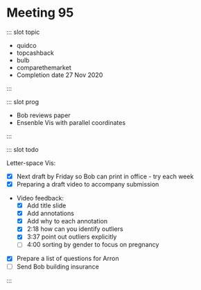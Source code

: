 # Meeting 95

<Meeting index="95" members="Bob, Elif, Mohammed, Wang" date="9 Nov 2020 11:00" nextDate="16 Nov 2020 11:00">

::: slot topic

- quidco
- topcashback
- bulb
- comparethemarket
- Completion date 27 Nov 2020

:::

::: slot prog

- Bob reviews paper
- Ensenble Vis with parallel coordinates

:::

::: slot todo

Letter-space Vis:

- [x] Next draft by Friday so Bob can print in office - try each week
- [x] Preparing a draft video to accompany submission
- Video feedback:
    - [x] Add title slide
    - [x] Add annotations
    - [x] Add why to each annotation
    - [x] 2:18 how can you identify outliers
    - [x] 3:37 point out outliers explicitly
    - [ ] 4:00 sorting by gender to focus on pregnancy
- [x] Prepare a list of questions for Arron
- [ ] Send Bob building insurance

:::

</Meeting>
